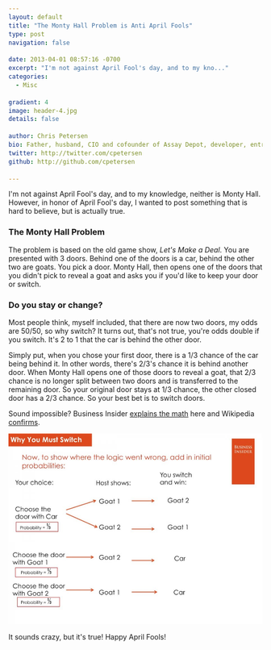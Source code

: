 ```yaml
---
layout: default
title: "The Monty Hall Problem is Anti April Fools"
type: post
navigation: false

date: 2013-04-01 08:57:16 -0700
excerpt: "I'm not against April Fool's day, and to my kno..."
categories:
  - Misc

gradient: 4
image: header-4.jpg
details: false

author: Chris Petersen
bio: Father, husband, CIO and cofounder of Assay Depot, developer, entrepreneur and technologist.
twitter: http://twitter.com/cpetersen
github: http://github.com/cpetersen

---
```



 I'm not against April Fool's day, and to my knowledge, neither is Monty Hall. However, in honor of April Fool's day, I wanted to post something that is hard to believe, but is actually true.

### The Monty Hall Problem

 The problem is based on the old game show, *Let's Make a Deal*. You are presented with 3 doors. Behind one of the doors is a car, behind the other two are goats. You pick a door. Monty Hall, then opens one of the doors that you didn't pick to reveal a goat and asks you if you'd like to keep your door or switch.

### Do you stay or change?

 Most people think, myself included, that there are now two doors, my odds are 50/50, so why switch? It turns out, that's not true, you're odds double if you switch. It's 2 to 1 that the car is behind the other door.

 Simply put, when you chose your first door, there is a 1/3 chance of the car being behind it. In other words, there's 2/3's chance it is behind another door. When Monty Hall opens one of those doors to reveal a goat, that 2/3 chance is no longer split between two doors and is transferred to the remaining door. So your original door stays at 1/3 chance, the other closed door has a 2/3 chance. So your best bet is to switch doors.

 Sound impossible? Business Insider  [explains the math](http://www.businessinsider.com/the-monty-hall-problem-2013-3?op=1)  here and Wikipedia  [confirms](http://en.wikipedia.org/wiki/Monty_Hall_problem).

  ![](/assets/import/1faf98b2d621500746e5b7c23207c3b4.jpg)  

 It sounds crazy, but it's true! Happy April Fools!
